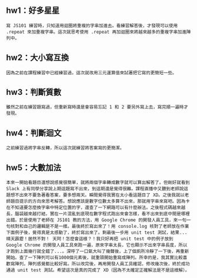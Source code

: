 ## hw1：好多星星
	寫 JS101 練習時，只知道用迴圈將重複的字串加進去。看練習解答後，才發現可以使用 .repeat 來加重複字串。這次就思考使用 .repeat 再加迴圈來將越來越多的重複字串加進陣列中。

## hw2：大小寫互換
	因為之前在課程練習中已經練習過，這次就改用三元運算值來試著把它寫的更簡短一些。

## hw3：判斷質數
	雖然之前在練習題寫過，但重新寫時還是會容易忘記 1 和 2 要另外寫上去，寫完順一遍時才發現。

## hw4：判斷迴文
	之前練習過將字串反轉，所以這次就練習將答案寫的更簡潔。

## hw5：大數加法
	本來一開始看題目還想說感覺很簡單，就將兩個字串轉成數字就可以算出解答了。但剛好就看到 Slack 上有同學分享說上期這題寫不出來，到這期還是覺得很難。課程直播中又聽到老師說這題想不出來不要急著看答案，要多想兩天。瞬間覺得我實在太小看這題目了 XD。之後我就以老師題目提示的方向來思考解答。想說應該是數字位數太多算不出來，那就用字串來寫吧。因為卡在不知道要怎麼換字串中特定位置的字，還查了一下網路可以有什麼辦法。之後程式碼越來越長，腦袋越來越打結，實在一片混亂到底現在數字程式跑出來會怎樣，看不出來到底中間是哪裡出錯。於是使用了老師在 JS101 教的方法，用 Google Chrome 的開發人員工具，來一句一句核對和自己的邏輯是不是一樣。最後終於寫出來了！用 console.log 核對了老師放在作業下面例子後，覺得真是太感動了，終於寫出來了。剩最後一步用 unit test 測試，結果...晴天霹靂！居然不對！ 天阿！怎麼會這樣？！我只好再把 unit test 中的例子放到 Google Chrome 的開發人員工具來跑一遍，原來字串太長，它也顯示不出來字串長度，所以才跑到上面幾行就全錯了...。深呼了一口氣大叫了幾聲後，上了個廁所冷靜了一下後，再重新開始。查了一下陣列可以有1000個元素後，就重頭開始重寫成陣列。所幸的是，我其實比較喜歡寫陣列，陣列感覺都比較好寫。所以改完後，再用開發人員工具確認，修改幾次後，終於成功通過 unit test 測試。希望這次是真的完成了 XD（因為不太確定正確解法是不是這樣解）。